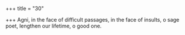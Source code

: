 +++
title = "30"

+++
Agni, in the face of difficult passages, in the face of insults, o
sage poet,
lengthen our lifetime, o good one.